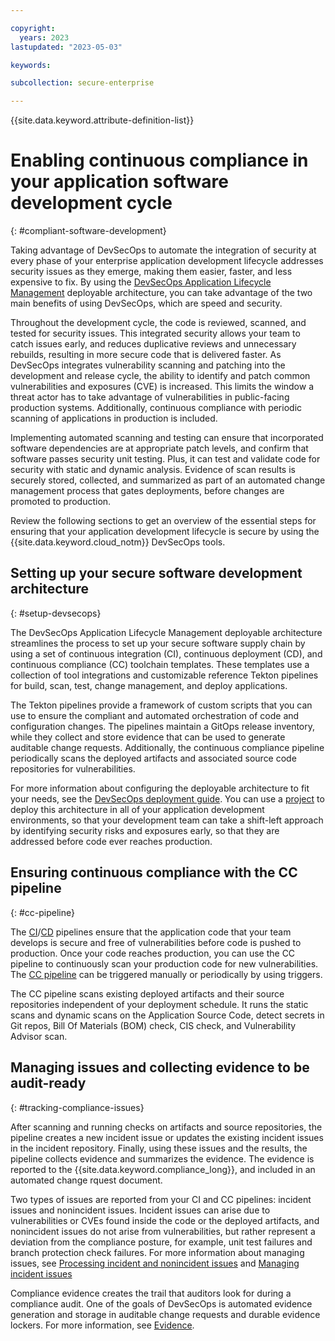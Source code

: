 ```yaml
---

copyright:
  years: 2023
lastupdated: "2023-05-03"

keywords:

subcollection: secure-enterprise

---
```


{{site.data.keyword.attribute-definition-list}}

# Enabling continuous compliance in your application software development cycle
{: #compliant-software-development}

Taking advantage of DevSecOps to automate the integration of security at every phase of your enterprise application development lifecycle addresses security issues as they emerge, making them easier, faster, and less expensive to fix. By using the [DevSecOps Application Lifecycle Management](/docs/devsecops-alm?topic=devsecops-alm-devsecops-alm-overview) deployable architecture, you can take advantage of the two main benefits of using DevSecOps, which are speed and security.

Throughout the development cycle, the code is reviewed, scanned, and tested for security issues. This integrated security allows your team to catch issues early, and reduces duplicative reviews and unnecessary rebuilds, resulting in more secure code that is delivered faster. As DevSecOps integrates vulnerability scanning and patching into the development and release cycle, the ability to identify and patch common vulnerabilities and exposures (CVE) is increased. This limits the window a threat actor has to take advantage of vulnerabilities in public-facing production systems. Additionally, continuous compliance with periodic scanning of applications in production is included.

Implementing automated scanning and testing can ensure that incorporated software dependencies are at appropriate patch levels, and confirm that software passes security unit testing. Plus, it can test and validate code for security with static and dynamic analysis. Evidence of scan results is securely stored, collected, and summarized as part of an automated change management process that gates deployments, before changes are promoted to production.

Review the following sections to get an overview of the essential steps for ensuring that your application development lifecycle is secure by using the {{site.data.keyword.cloud_notm}} DevSecOps tools.

## Setting up your secure software development architecture
{: #setup-devsecops}

The DevSecOps Application Lifecycle Management deployable architecture streamlines the process to set up your secure software supply chain by using a set of continuous integration (CI), continuous deployment (CD), and continuous compliance (CC) toolchain templates. These templates use a collection of tool integrations and customizable reference Tekton pipelines for build, scan, test, change management, and deploy applications.

The Tekton pipelines provide a framework of custom scripts that you can use to ensure the compliant and automated orchestration of code and configuration changes. The pipelines maintain a GitOps release inventory, while they collect and store evidence that can be used to generate auditable change requests. Additionally, the continuous compliance pipeline periodically scans the deployed artifacts and associated source code repositories for vulnerabilities.

For more information about configuring the deployable architecture to fit your needs, see the [DevSecOps deployment guide](/docs/devsecops-alm?topic=devsecops-alm-devsecops-alm-dep). You can use a [project](/docs/secure-enterprise?topic=secure-enterprise-setup-project) to deploy this architecture in all of your application development environments, so that your development team can take a shift-left approach by identifying security risks and exposures early, so that they are addressed before code ever reaches production.

## Ensuring continuous compliance with the CC pipeline
{: #cc-pipeline}

The [CI](/docs/devsecops?topic=devsecops-cd-devsecops-ci-pipeline)/[CD](/docs/devsecops?topic=devsecops-cd-devsecops-cd-pipeline) pipelines ensure that the application code that your team develops is secure and free of vulnerabilities before code is pushed to production. Once your code reaches production, you can use the CC pipeline to continuously scan your production code for new vulnerabilities. The [CC pipeline](/docs/devsecops?topic=devsecops-devsecops-cc-pipeline) can be triggered manually or periodically by using triggers.

The CC pipeline scans existing deployed artifacts and their source repositories independent of your deployment schedule. It runs the static scans and dynamic scans on the Application Source Code, detect secrets in Git repos, Bill Of Materials (BOM) check, CIS check, and Vulnerability Advisor scan.


## Managing issues and collecting evidence to be audit-ready
{: #tracking-compliance-issues}

After scanning and running checks on artifacts and source repositories, the pipeline creates a new incident issue or updates the existing incident issues in the incident repository. Finally, using these issues and the results, the pipeline collects evidence and summarizes the evidence. The evidence is reported to the {{site.data.keyword.compliance_long}}, and included in an automated change rquest document.

Two types of issues are reported from your CI and CC pipelines: incident issues and nonincident issues. Incident issues can arise due to vulnerabilities or CVEs found inside the code or the deployed artifacts, and nonincident issues do not arise from vulnerabilities, but rather represent a deviation from the compliance posture, for example, unit test failures and branch protection check failures. For more information about managing issues, see [Processing incident and nonincident issues](/docs/devsecops?topic=devsecops-issue-processing) and [Managing incident issues](/docs/devsecops?topic=devsecops-incident-issues)

Compliance evidence creates the trail that auditors look for during a compliance audit. One of the goals of DevSecOps is automated evidence generation and storage in auditable change requests and durable evidence lockers. For more information, see [Evidence](/docs/devsecops?topic=devsecops-devsecops-evidence).
